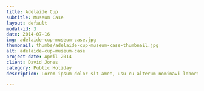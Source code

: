 ```yaml
---
title: Adelaide Cup
subtitle: Museum Case
layout: default
modal-id: 3
date: 2014-07-16
img: adelaide-cup-museum-case.jpg
thumbnail: thumbs/adelaide-cup-museum-case-thumbnail.jpg
alt: adelaide-cup-museum-case
project-date: April 2014
client: David Jones
category: Public Holiday
description: Lorem ipsum dolor sit amet, usu cu alterum nominavi lobortis. At duo novum diceret. 

---
```

